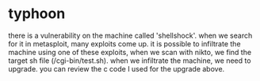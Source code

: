 # typhoon

there is a vulnerability on the machine called 'shellshock'. when we search for it in metasploit, many exploits come up. it is possible to infiltrate the machine using one of these exploits, when we scan with nikto, we find the target sh file (/cgi-bin/test.sh). when we infiltrate the machine, we need to upgrade. you can review the c code I used for the upgrade above.
